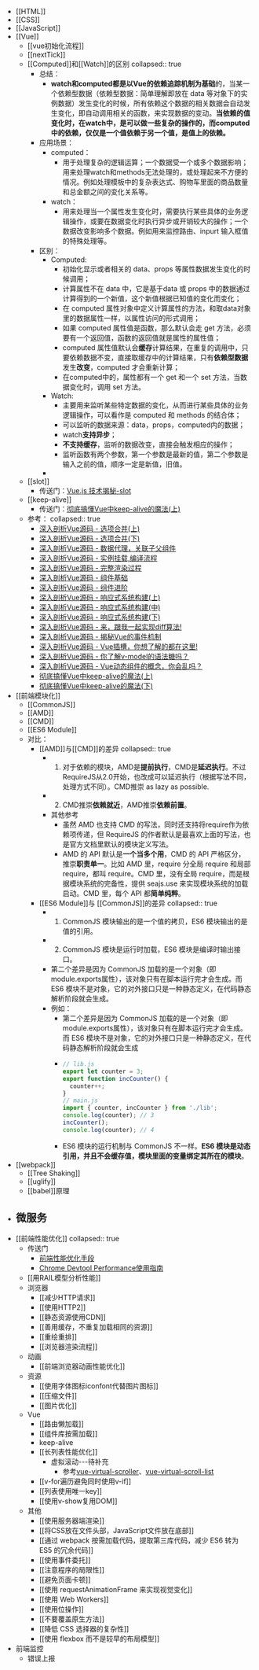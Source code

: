 - [[HTML]]
- [[CSS]]
- [[JavaScript]]
- [[Vue]]
	- [[vue初始化流程]]
	- [[nextTick]]
	- [[Computed]]和[[Watch]]的区别
	  collapsed:: true
		- 总结：
			- **watch和computed都是以Vue的依赖追踪机制为基础**的，当某一个依赖型数据（依赖型数据：简单理解即放在 data 等对象下的实例数据）发生变化的时候，所有依赖这个数据的相关数据会自动发生变化，即自动调用相关的函数，来实现数据的变动。**当依赖的值变化时，在watch中，是可以做一些复杂的操作的，而computed中的依赖，仅仅是一个值依赖于另一个值，是值上的依赖。**
		- 应用场景：
			- computed：
				- 用于处理复杂的逻辑运算；一个数据受一个或多个数据影响；用来处理watch和methods无法处理的，或处理起来不方便的情况。例如处理模板中的复杂表达式、购物车里面的商品数量和总金额之间的变化关系等。
			- watch：
				- 用来处理当一个属性发生变化时，需要执行某些具体的业务逻辑操作，或要在数据变化时执行异步或开销较大的操作；一个数据改变影响多个数据。例如用来监控路由、inpurt 输入框值的特殊处理等。
		- 区别：
			- Computed:
				- 初始化显示或者相关的 data、props 等属性数据发生变化的时候调用；
				- 计算属性不在 data 中，它是基于data 或 props 中的数据通过计算得到的一个新值，这个新值根据已知值的变化而变化；
				- 在 computed 属性对象中定义计算属性的方法，和取data对象里的数据属性一样，以属性访问的形式调用；
				- 如果 computed 属性值是函数，那么默认会走 get 方法，必须要有一个返回值，函数的返回值就是属性的属性值；
				- computed 属性值默认会**缓存**计算结果，在重复的调用中，只要依赖数据不变，直接取缓存中的计算结果，只有**依赖型数据**发生**改变**，computed 才会重新计算；
				- 在computed中的，属性都有一个 get 和一个 set 方法，当数据变化时，调用 set 方法。
			- Watch:
				- 主要用来监听某些特定数据的变化，从而进行某些具体的业务逻辑操作，可以看作是 computed 和 methods 的结合体；
				- 可以监听的数据来源：data，props，computed内的数据；
				- watch**支持异步**；
				- **不支持缓存**，监听的数据改变，直接会触发相应的操作；
				- 监听函数有两个参数，第一个参数是最新的值，第二个参数是输入之前的值，顺序一定是新值，旧值。
			-
	- [[slot]]
		- 传送门：[Vue.js 技术揭秘-slot](https://ustbhuangyi.github.io/vue-analysis/v2/extend/slot.html#%E7%BC%96%E8%AF%91)
	- [[keep-alive]]
		- 传送门：[彻底搞懂Vue中keep-alive的魔法(上)](https://juejin.cn/post/6844903950886371342)
	- 参考：
	  collapsed:: true
		- [深入剖析Vue源码 - 选项合并(上)](https://juejin.cn/post/6844903799077732360)
		- [深入剖析Vue源码 - 选项合并(下)](https://juejin.cn/post/6844903800625430535)
		- [深入剖析Vue源码 - 数据代理，关联子父组件](https://juejin.cn/post/6844903812285595662)
		- [深入剖析Vue源码 - 实例挂载,编译流程](https://juejin.cn/post/6844903837635969038)
		- [深入剖析Vue源码 - 完整渲染过程](https://juejin.cn/post/6844903845282185229)
		- [深入剖析Vue源码 - 组件基础](https://juejin.cn/post/6844903856103489544)
		- [深入剖析Vue源码 - 组件进阶](https://juejin.cn/post/6844903859811254285)
		- [深入剖析Vue源码 - 响应式系统构建(上)](https://juejin.cn/post/6844903869730799629)
		- [深入剖析Vue源码 - 响应式系统构建(中)](https://juejin.cn/post/6844903885140672526)
		- [深入剖析Vue源码 - 响应式系统构建(下)](https://juejin.cn/post/6844903887489466382)
		- [深入剖析Vue源码 - 来，跟我一起实现diff算法!](https://juejin.cn/post/6844903897115394056)
		- [深入剖析Vue源码 - 揭秘Vue的事件机制](https://juejin.cn/post/6844903919290679304)
		- [深入剖析Vue源码 - Vue插槽，你想了解的都在这里!](https://juejin.cn/post/6844903927129849864)
		- [深入剖析Vue源码 - 你了解v-model的语法糖吗？](https://juejin.cn/post/6844903935816237064)
		- [深入剖析Vue源码 - Vue动态组件的概念，你会乱吗？](https://juejin.cn/post/6844903940648075278)
		- [彻底搞懂Vue中keep-alive的魔法(上)](https://juejin.cn/post/6844903950886371342)
		- [彻底搞懂Vue中keep-alive的魔法(下)](https://juejin.cn/post/6844903966170431496)
- [[前端模块化]]
	- [[CommonJS]]
	- [[AMD]]
	- [[CMD]]
	- [[ES6 Module]]
	- 对比：
		- [[AMD]]与[[CMD]]的差异
		  collapsed:: true
			- 1. 对于依赖的模块，AMD是**提前执行**，CMD是**延迟执行**。不过RequireJS从2.0开始，也改成可以延迟执行（根据写法不同，处理方式不同）。CMD推崇 as lazy as possible.
			- 2. CMD推崇**依赖就近**，AMD推崇**依赖前置**。
			- 其他参考
				- 虽然 AMD 也支持 CMD 的写法，同时还支持将require作为依赖项传递，但 RequireJS 的作者默认是最喜欢上面的写法，也是官方文档里默认的模块定义写法。
				- AMD 的 API 默认是**一个当多个用**，CMD 的 API 严格区分，推崇**职责单一**。比如 AMD 里，require 分全局 require 和局部 require，都叫 require。CMD 里，没有全局 require，而是根据模块系统的完备性，提供 seajs.use 来实现模块系统的加载启动。CMD 里，每个 API 都**简单纯粹**。
		- [[ES6 Module]]与 [[CommonJS]]的差异
		  collapsed:: true
			- 1. CommonJS 模块输出的是一个值的拷贝，ES6 模块输出的是值的引用。
			- 2. CommonJS 模块是运行时加载，ES6 模块是编译时输出接口。
			- 第二个差异是因为 CommonJS 加载的是一个对象（即module.exports属性），该对象只有在脚本运行完才会生成。而 ES6 模块不是对象，它的对外接口只是一种静态定义，在代码静态解析阶段就会生成。
			- 例如：
				- 第二个差异是因为 CommonJS 加载的是一个对象（即module.exports属性），该对象只有在脚本运行完才会生成。而 ES6 模块不是对象，它的对外接口只是一种静态定义，在代码静态解析阶段就会生成
				- ```js
				  // lib.js
				  export let counter = 3;
				  export function incCounter() {
				    counter++;
				  }
				  // main.js
				  import { counter, incCounter } from './lib';
				  console.log(counter); // 3
				  incCounter();
				  console.log(counter); // 4
				  ```
				- ES6 模块的运行机制与 CommonJS 不一样。**ES6 模块是动态引用，并且不会缓存值，模块里面的变量绑定其所在的模块**。
- [[webpack]]
	- [[Tree Shaking]]
	- [[uglify]]
	- [[babel]]原理
- 微服务
	-
- [[前端性能优化]]
  collapsed:: true
	- 传送门
		- [前端性能优化手段](https://alienzhou.com/projects/fe-performance-journey/)
		- [Chrome Devtool Performance使用指南](https://zhuanlan.zhihu.com/p/29879682)
	- [[用RAIL模型分析性能]]
	- 浏览器
		- [[减少HTTP请求]]
		- [[使用HTTP2]]
		- [[静态资源使用CDN]]
		- [[善用缓存，不重复加载相同的资源]]
		- [[重绘重排]]
		- [[浏览器渲染流程]]
	- 动画
		- [[前端浏览器动画性能优化]]
	- 资源
		- [[使用字体图标iconfont代替图片图标]]
		- [[压缩文件]]
		- [[图片优化]]
	- Vue
		- [[路由懒加载]]
		- [[组件库按需加载]]
		- keep-alive
		- [[长列表性能优化]]
			- 虚拟滚动---待补充
				- 参考[vue-virtual-scroller](https://link.juejin.cn/?target=https%3A%2F%2Fgithub.com%2FAkryum%2Fvue-virtual-scroller)、[vue-virtual-scroll-list](https://link.juejin.cn/?target=https%3A%2F%2Fgithub.com%2Ftangbc%2Fvue-virtual-scroll-list)
		- [[v-for遍历避免同时使用v-if]]
		- [[列表使用唯一key]]
		- [[使用v-show复用DOM]]
	- 其他
		- [[使用服务器端渲染]]
		- [[将CSS放在文件头部，JavaScript文件放在底部]]
		- [[通过 webpack 按需加载代码，提取第三库代码，减少 ES6 转为 ES5 的冗余代码]]
		- [[使用事件委托]]
		- [[注意程序的局限性]]
		- [[避免页面卡顿]]
		- [[使用 requestAnimationFrame 来实现视觉变化]]
		- [[使用 Web Workers]]
		- [[使用位操作]]
		- [[不要覆盖原生方法]]
		- [[降低 CSS 选择器的复杂性]]
		- [[使用 flexbox 而不是较早的布局模型]]
- 前端监控
	- 错误上报